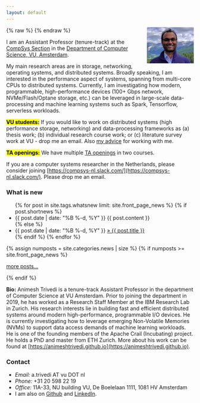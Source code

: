 ```yaml
---
layout: default
---
```

{% raw %}
<a href="/images/animeshtrivedi-large.jpeg" title="View larger picture"><img src="/images/animeshtrivedi-small.jpeg" alt="Photo of Animesh Trivedi"
style="float:right;width:25%;max-width:150px;margin-left:15px;"/></a>
{% endraw %}

<!-- <mark><b>Update:</b></mark> Starting from 2019, I will be joining the Department of Computer Science, VU, Amsterdam as (tenure-track) Assistant Professor. -->

I am an Assistant Professor (tenure-track) at the [CompSys Section](https://www.vucompsys.net/) in the [Department of Computer Science, VU, Amsterdam](https://www.cs.vu.nl/en/index.aspx). 

My main research areas are in storage, networking, operating systems, and distributed systems. Broadly speaking, I am interested in the performance aspect of systems, spanning from multi-core CPUs to distributed systems. Currently, I am investigating how modern, programmable, high-performance devices (100+ Gbps network, NVMe/Flash/Optane storage, etc.) can be leveraged in large-scale data-processing and machine learning systems such as Spark, Tensorflow, serverless workloads. 

<!-- I am one of the founding contributors of the [Apache Crail (Incubating)](https://crail.incubator.apache.org/) project. Prior to joining VU, I was a Researcher at the IBM Research Lab, Zurich. I obtained my PhD and MSc in Computer Science at ETH Zurich.
Prior to joining VU, I was a Researcher at the IBM Research Lab, Zurich. I obtained my PhD and MSc in Computer Science at ETH Zurich.
finished my PhD in Computer Science at ETH Zurich under the supervision of Prof. Thomas Gross.-->

<mark><b>VU students:</b></mark> If you would like to work on distributed systems (high performance storage, networking) and data-processing frameworks as (a) thesis work; (b) individual research course work; or (c) literature survey work at VU - drop me an email. Also [my advice](/advice/) for working with me.

<mark><b>TA openings:</b></mark> We have multiple [TA openings](/ta-openings/) in two courses.

<!-- <mark><a href="{{ site.base }}/ta-openings/">TA openings</a></mark> --> 

If you are a computer systems researcher in the Netherlands, please consider joining [https://compsys-nl.slack.com/](https://compsys-nl.slack.com/). Please drop me an email. 

### What is new
<ul class="news list-unstyled">
{% for post in site.tags.whatsnew limit: site.front_page_news %}
    {% if post.shortnews %}
        <li class="shortnews">
            <span class="date">{{ post.date | date: "%B %-d, %Y" }}</span>
            {{ post.content }}
        </li>
    {% else %}
        <li class="bloglink">
            <span class="date">{{ post.date | date: "%B %-d, %Y" }}</span>
            <a href="{{ post.url }}">&raquo; {{ post.title }}</a>
        </li>
    {% endif %}
{% endfor %}
</ul>
{% assign numposts = site.categories.news | size %}
{% if numposts >= site.front_page_news %}
<p><a href="{{ site.base }}/news/">more posts&hellip;</a></p>
{% endif %}

**Bio:** Animesh Trivedi is a tenure-track Assistant Professor in the department of Computer Science at VU Amsterdam. Prior to joining the department in 2019, he has worked as a Research Staff Member at the IBM Research Lab in Zurich. His research interests lie in building fast and efficient distributed systems around modern high-performance, programmable I/O devices. He is currently investigating how to leverage emerging Non-Volatile Memories (NVMs) to support data access demands of machine learning workloads. He is one of the founding members of the Apache Crail (Incubating) project. He holds a PhD and master from ETH Zurich. More about his work can be found at [https://animeshtrivedi.github.io](https://animeshtrivedi.github.io).

### Contact
  * *Email:* a.trivedi AT vu DOT nl 
  * *Phone:* +31 20 598 22 19 
  * *Office:* 11A-33, NU building VU, De Boelelaan 1111, 1081 HV Amsterdam
  * I am also on [Github](https://github.com/animeshtrivedi) and [LinkedIn](https://ch.linkedin.com/in/animesh-trivedi-5407aa2).
